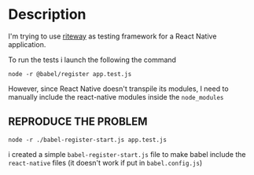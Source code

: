 # Description

I'm trying to use [riteway](https://github.com/ericelliott/riteway) as testing framework for a React Native application.

To run the tests i launch the following the command

```shell
node -r @babel/register app.test.js
```

However, since React Native doesn't transpile its modules, I need to manually include the react-native modules inside the `node_modules`

## REPRODUCE THE PROBLEM

```shell
node -r ./babel-register-start.js app.test.js
```

i created a simple `babel-register-start.js` file to make babel include the `react-native` files (it doesn't work if put in `babel.config.js`)